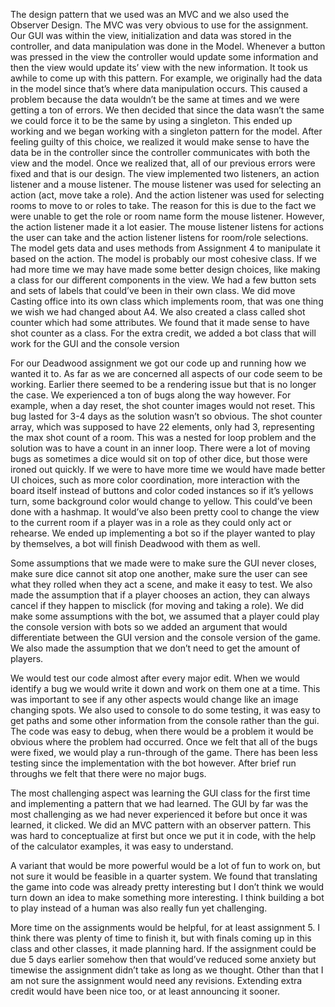 The design pattern that we used was an MVC and we also used the Observer Design. The MVC was very obvious to use for the assignment. Our GUI was within the view, initialization and data was stored in the controller, and data manipulation was done in the Model. Whenever a button was pressed in the view the controller would update some information and then the view would update its’ view with the new information. It took us awhile to come up with this pattern. For example, we originally had the data in the model since that’s where data manipulation occurs. This caused a problem because the data wouldn’t be the same at times and we were getting a ton of errors. We then decided that since the data wasn’t the same we could force it to be the same by using a singleton. This ended up working and we began working with a singleton pattern for the model. After feeling guilty of this choice, we realized it would make sense to have the data be in the controller since the controller communicates with both the view and the model. Once we realized that, all of our previous errors were fixed and that is our design. The view implemented two listeners, an action listener and a mouse listener. The mouse listener was used for selecting an action (act, move take a role). And the action listener was used for selecting rooms to move to or roles to take. The reason for this is due to the fact we were unable to get the role or room name form the mouse listener. However, the action listener made it a lot easier. The mouse listener listens for actions the user can take and the action listener listens for room/role selections. The model gets data and uses methods from Assignment 4 to manipulate it based on the action. The model is probably our most cohesive class. If we had more time we may have made some better design choices, like making a class for our different components in the view. We had a few button sets and sets of labels that could’ve been in their own class. We did move Casting office into its own class which implements room, that was one thing we wish we had changed about A4. We also created a class called shot counter which had some attributes. We found that it made sense to have shot counter as a class. For the extra credit, we added a bot class that will work for the GUI and the console version


For our Deadwood assignment we got our code up and running how we wanted it to. As far as we are concerned all aspects of our code seem to be working. Earlier there seemed to be a rendering issue but that is no longer the case. We experienced a ton of bugs along the way however. For example, when a day reset, the shot counter images would not reset. This bug lasted for 3-4 days as the solution wasn’t so obvious. The shot counter array, which was supposed to have 22 elements, only had 3, representing the max shot count of a room. This was a nested for loop problem and the solution was to have a count in an inner loop. There were a lot of moving bugs as sometimes a dice would sit on top of other dice, but those were ironed out quickly. If we were to have more time we would have made better UI choices, such as more color coordination, more interaction with the board itself instead of buttons and color coded instances so if it’s yellows turn, some background color would change to yellow. This could’ve been done with a hashmap. It would’ve also been pretty cool to change the view to the current room if a player was in a role as they could only act or rehearse. We ended up implementing a bot so if the player wanted to play by themselves, a bot will finish Deadwood with them as well. 

Some assumptions that we made were to make sure the GUI never closes, make sure dice cannot sit atop one another, make sure the user can see what they rolled when they act a scene, and make it easy to test. We also made the assumption that if a player chooses an action, they can always cancel if they happen to misclick (for moving and taking a role). We did make some assumptions with the bot, we assumed that a player could play the console version with bots so we added an argument that would differentiate between the GUI version and the console version of the game. We also made the assumption that we don’t need to get the amount of players. 

We would test our code almost after every major edit. When we would identify a bug we would write it down and work on them one at a time. This was important to see if any other aspects would change like an image changing spots. We also used to console to do some testing, it was easy to get paths and some other information from the console rather than the gui. The code was easy to debug, when there would be a problem it would be obvious where the problem had occurred. Once we felt that all of the bugs were fixed, we would play a run-through of the game. There has been less testing since the implementation with the bot however. After brief run throughs we felt that there were no major bugs. 

The most challenging aspect was learning the GUI class for the first time and implementing a pattern that we had learned. The GUI by far was the most challenging as we had never experienced it before but once it was learned, it clicked. We did an MVC pattern with an observer pattern. This was hard to conceptualize at first but once we put it in code, with the help of the calculator examples, it was easy to understand. 

A variant that would be more powerful would be a lot of fun to work on, but not sure it would be feasible in a quarter system. We found that translating the game into code was already pretty interesting but I don’t think we would turn down an idea to make something more interesting. I think building a bot to play instead of a human was also really fun yet challenging. 

More time on the assignments would be helpful, for at least assignment 5. I think there was plenty of time to finish it, but with finals coming up in this class and other classes, it made planning hard. If the assignment could be due 5 days earlier somehow then that would’ve reduced some anxiety but timewise the assignment didn’t take as long as we thought. Other than that I am not sure the assignment would need any revisions. Extending extra credit would have been nice too, or at least announcing it sooner. 
